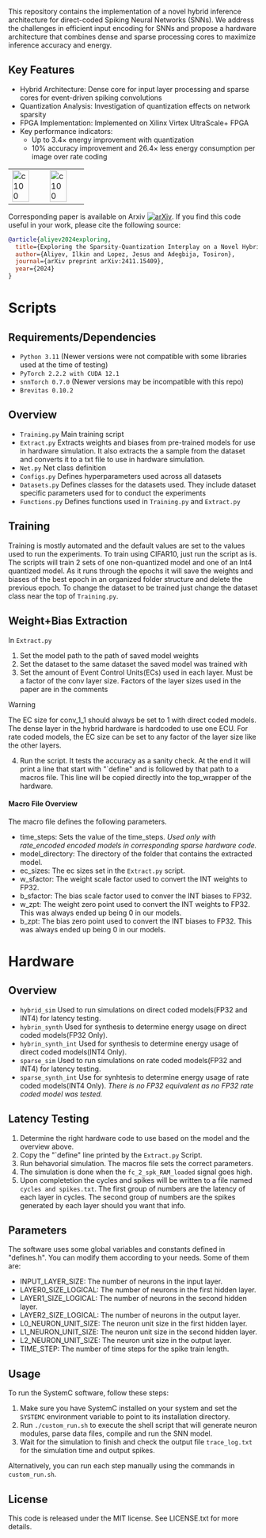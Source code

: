 This repository contains the implementation of a novel hybrid inference architecture for direct-coded Spiking Neural Networks (SNNs). We address the challenges in efficient input encoding for SNNs and propose a hardware architecture that combines dense and sparse processing cores to maximize inference accuracy and energy.
## Key Features
- Hybrid Architecture: Dense core for input layer processing and sparse cores for event-driven spiking convolutions
- Quantization Analysis: Investigation of quantization effects on network sparsity
- FPGA Implementation: Implemented on Xilinx Virtex UltraScale+ FPGA
- Key performance indicators:
  - Up to 3.4× energy improvement with quantization
  - 10% accuracy improvement and 26.4× less energy consumption per image over rate coding

<table style="width: 75%;">
  <tr>
    <td style="width: 50%;"><img src="https://github.com/user-attachments/assets/c742bb29-5308-46f4-926c-755744689190" alt="c100" style="width: 75%;"/></td>
    <td style="width: 50%;"><img src="https://github.com/user-attachments/assets/eba5b992-1937-4a19-b70a-177ca4dd3b10" alt="c100" style="width: 75%;"/></td>
  </tr>
</table>

Corresponding paper is available on Arxiv [![arXiv](https://img.shields.io/badge/https://arxiv.org/pdf/2411.15409.svg)](https://arxiv.org/pdf/2411.15409). 
If you find this code useful in your work, please cite the following source:


```bibtex
@article{aliyev2024exploring,
  title={Exploring the Sparsity-Quantization Interplay on a Novel Hybrid SNN Event-Driven Architecture},
  author={Aliyev, Ilkin and Lopez, Jesus and Adegbija, Tosiron},
  journal={arXiv preprint arXiv:2411.15409},
  year={2024}
}
```
# Scripts
## Requirements/Dependencies
- `Python 3.11` (Newer versions were not compatible with some libraries used at the time of testing)
- `PyTorch 2.2.2 with CUDA 12.1`
- `snnTorch 0.7.0` (Newer versions may be incompatible with this repo)
- `Brevitas 0.10.2`

## Overview
- `Training.py` Main training script
- `Extract.py` Extracts weights and biases from pre-trained models for use in hardware simulation. It also extracts the a sample from the dataset and converts it to a txt file to use in hardware simulation.
- `Net.py` Net class definition
- `Configs.py` Defines hyperparameters used across all datasets
- `Datasets.py` Defines classes for the datasets used. They include dataset specific parameters used for to conduct the experiments
- `Functions.py` Defines functions used in `Training.py` and `Extract.py`

## Training
Training is mostly automated and the default values are set to the values used to run the experiments. To train using CIFAR10, just run the script as is. The scripts will train 2 sets of one non-quantized model and one of an Int4 quantized model. 
As it runs through the epochs it will save the weights and biases of the best epoch in an organized folder structure and delete the previous epoch. To change the dataset to be trained just change the dataset class near the top of `Training.py`.

## Weight+Bias Extraction
In `Extract.py`
1. Set the model path to the path of saved model weights
2. Set the dataset to the same dataset the saved model was trained with
3. Set the amount of Event Control Units(ECs) used in each layer. Must be a factor of the conv layer size. Factors of the layer sizes used in the paper are in the comments

> [!WARNING]
> The EC size for conv_1_1 should always be set to 1 with direct coded models. The dense layer in the hybrid hardware is hardcoded to use one ECU.
> For rate coded models, the EC size can be set to any factor of the layer size like the other layers.
   
   
4. Run the script. It tests the accuracy as a sanity check. At the end it will print a line that start with "`define" and is followed by that path to a macros file. This line will be copied directly into the top_wrapper of the hardware.

#### Macro File Overview
The macro file defines the following parameters.
- time_steps: Sets the value of the time_steps. *Used only with rate_encoded encoded models in corresponding sparse hardware code.*
- model_directory: The directory of the folder that contains the extracted model.
- ec_sizes: The ec sizes set in the `Extract.py` script.
- w_sfactor: The weight scale factor used to convert the INT weights to FP32.
- b_sfactor: The bias scale factor used to conver the INT biases to FP32.
- w_zpt: The weight zero point used to convert the INT weights to FP32. This was always ended up being 0 in our models.
- b_zpt: The bias zero point used to convert the INT biases to FP32. This was always ended up being 0 in our models.

# Hardware
## Overview
- `hybrid_sim` Used to run simulations on direct coded models(FP32 and INT4) for latency testing.
- `hybrin_synth` Used for synthesis to determine energy usage on direct coded models(FP32 Only).
- `hybrin_synth_int` Used for synthesis to determine energy usage of direct coded models(INT4 Only).
- `sparse_sim` Used to run simulations on rate coded models(FP32 and INT4) for latency testing.
- `sparse_synth_int` Use for synhtesis to determine energy usage of rate coded models(INT4 Only). _There is no FP32 equivalent as no FP32 rate coded model was tested._

## Latency Testing
1. Determine the right hardware code to use based on the model and the overview above.
2. Copy the "\`define" line printed by the `Extract.py` Script.
3. Run behavorial simulation. The macros file sets the correct parameters.
4. The simulation is done when the `fc_2_spk_RAM_loaded` signal goes high.
5. Upon completetion the cycles and spikes will be written to a file named `cycles and spikes.txt`. The first group of numbers are the latency of each layer in cycles. The second group of numbers are the spikes generated by each layer should you want that info.


## Parameters

The software uses some global variables and constants defined in "defines.h". You can modify them according to your needs. Some of them are:

- INPUT_LAYER_SIZE: The number of neurons in the input layer.
- LAYER0_SIZE_LOGICAL: The number of neurons in the first hidden layer.
- LAYER1_SIZE_LOGICAL: The number of neurons in the second hidden layer.
- LAYER2_SIZE_LOGICAL: The number of neurons in the output layer.
- L0_NEURON_UNIT_SIZE: The neuron unit size in the first hidden layer.
- L1_NEURON_UNIT_SIZE: The neuron unit size in the second hidden layer.
- L2_NEURON_UNIT_SIZE: The neuron unit size in the output layer.
- TIME_STEP: The number of time steps for the spike train length.

## Usage
To run the SystemC software, follow these steps:

1. Make sure you have SystemC installed on your system and set the `SYSTEMC` environment variable to point to its installation directory.
2. Run `./custom_run.sh` to execute the shell script that will generate neuron modules, parse data files, compile and run the SNN model.
3. Wait for the simulation to finish and check the output file `trace_log.txt` for the simulation time and output spikes.

Alternatively, you can run each step manually using the commands in `custom_run.sh`.

## License
This code is released under the MIT license. See LICENSE.txt for more details.
